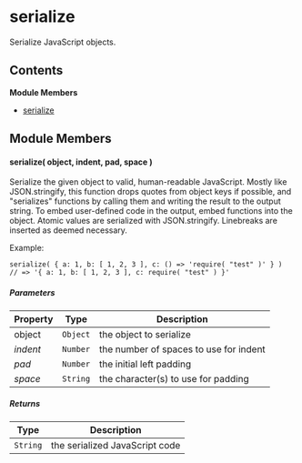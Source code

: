 
# serialize

Serialize JavaScript objects.

## Contents

**Module Members**
- [serialize](#serialize)

## Module Members
#### <a name="serialize"></a>serialize( object, indent, pad, space )
Serialize the given object to valid, human-readable JavaScript.
Mostly like JSON.stringify, this function drops quotes from object keys if possible,
and "serializes" functions by calling them and writing the result to the output
string. To embed user-defined code in the output, embed functions into the object.
Atomic values are serialized with JSON.stringify. Linebreaks are inserted as deemed
necessary.

Example:

    serialize( { a: 1, b: [ 1, 2, 3 ], c: () => 'require( "test" )' } )
    // => '{ a: 1, b: [ 1, 2, 3 ], c: require( "test" ) }'

##### Parameters
| Property | Type | Description |
| -------- | ---- | ----------- |
| object | `Object` |  the object to serialize |
| _indent_ | `Number` |  the number of spaces to use for indent |
| _pad_ | `Number` |  the initial left padding |
| _space_ | `String` |  the character(s) to use for padding |

##### Returns
| Type | Description |
| ---- | ----------- |
| `String` |  the serialized JavaScript code |
